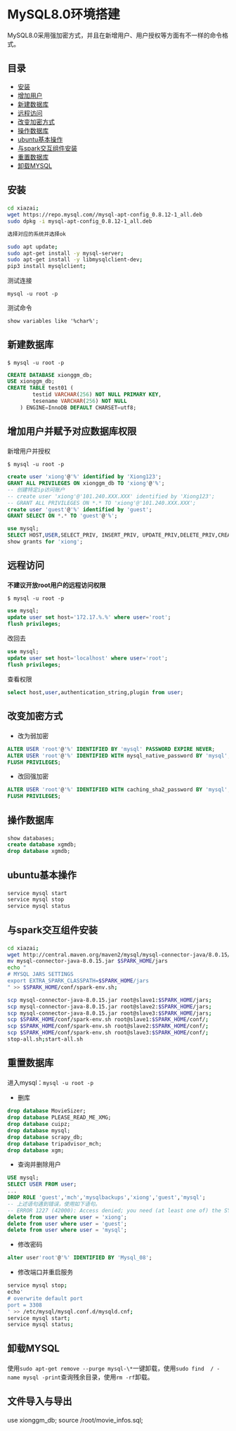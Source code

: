# MySQL8.0环境搭建

MySQL8.0采用强加密方式，并且在新增用户、用户授权等方面有不一样的命令格式。

## 目录

- [安装](#1)
- [增加用户](#2)
- [新建数据库](#3)
- [远程访问](#4)
- [改变加密方式](#5)
- [操作数据库](#6)
- [ubuntu基本操作](#7)
- [与spark交互组件安装](#8)
- [重置数据库](#9)
- [卸载MYSQL](#10)

## <p id=1>安装

```bash
cd xiazai;
wget https://repo.mysql.com//mysql-apt-config_0.8.12-1_all.deb
sudo dpkg -i mysql-apt-config_0.8.12-1_all.deb

选择对应的系统并选择ok

sudo apt update;
sudo apt-get install -y mysql-server;
sudo apt-get install -y libmysqlclient-dev;
pip3 install mysqlclient;
```

测试连接
```
mysql -u root -p
```

测试命令
```
show variables like '%char%'; 
```


## <p id=3>新建数据库

`$ mysql -u root -p` 

```sql
CREATE DATABASE xionggm_db;
USE xionggm_db;
CREATE TABLE test01 (
        testid VARCHAR(256) NOT NULL PRIMARY KEY,
        tesename VARCHAR(256) NOT NULL       
    ) ENGINE=InnoDB DEFAULT CHARSET=utf8;
```

## <p id=2>增加用户并赋予对应数据库权限

新增用户并授权

`$ mysql -u root -p` 
```sql      
create user 'xiong'@'%' identified by 'Xiong123';
GRANT ALL PRIVILEGES ON xionggm_db TO 'xiong'@'%';
-- 创建特定ip访问账户
-- create user 'xiong'@'101.240.XXX.XXX' identified by 'Xiong123';
-- GRANT ALL PRIVILEGES ON *.* TO 'xiong'@'101.240.XXX.XXX';
create user 'guest'@'%' identified by 'guest';
GRANT SELECT ON *.* TO 'guest'@'%';

use mysql;
SELECT HOST,USER,SELECT_PRIV, INSERT_PRIV, UPDATE_PRIV,DELETE_PRIV,CREATE_PRIV,DROP_PRIV FROM user;
show grants for 'xiong';
```


## <p id=4>远程访问

**不建议开放root用户的远程访问权限**

`$ mysql -u root -p`
```sql
use mysql;
update user set host='172.17.%.%' where user='root';
flush privileges;
```

改回去
```sql
use mysql;
update user set host='localhost' where user='root';
flush privileges;
```

查看权限
```sql
select host,user,authentication_string,plugin from user;
```


## <p id=5>改变加密方式

- 改为弱加密

```sql
ALTER USER 'root'@'%' IDENTIFIED BY 'mysql' PASSWORD EXPIRE NEVER;
ALTER USER 'root'@'%' IDENTIFIED WITH mysql_native_password BY 'mysql';
FLUSH PRIVILEGES;
```

- 改回强加密

```sql
ALTER USER 'root'@'%' IDENTIFIED WITH caching_sha2_password BY 'mysql';
FLUSH PRIVILEGES;
```

## <p id=6>操作数据库

```sql
show databases;
create database xgmdb;
drop database xgmdb;
```

## <p id=7>ubuntu基本操作

```bash
service mysql start
service mysql stop
service mysql status
```

## <p id=8>与spark交互组件安装

```bash
cd xiazai;
wget http://central.maven.org/maven2/mysql/mysql-connector-java/8.0.15/mysql-connector-java-8.0.15.jar;
mv mysql-connector-java-8.0.15.jar $SPARK_HOME/jars
echo "
# MYSQL JARS SETTINGS
export EXTRA_SPARK_CLASSPATH=$SPARK_HOME/jars
" >> $SPARK_HOME/conf/spark-env.sh;

scp mysql-connector-java-8.0.15.jar root@slave1:$SPARK_HOME/jars;
scp mysql-connector-java-8.0.15.jar root@slave2:$SPARK_HOME/jars;
scp mysql-connector-java-8.0.15.jar root@slave3:$SPARK_HOME/jars;
scp $SPARK_HOME/conf/spark-env.sh root@slave1:$SPARK_HOME/conf/;
scp $SPARK_HOME/conf/spark-env.sh root@slave2:$SPARK_HOME/conf/;
scp $SPARK_HOME/conf/spark-env.sh root@slave3:$SPARK_HOME/conf/;
stop-all.sh;start-all.sh
```


## <p id=9>重置数据库

进入mysql：`mysql -u root -p`

- 删库
```sql
drop database MovieSizer;
drop database PLEASE_READ_ME_XMG;
drop database cuipz;
drop database mysql;
drop database scrapy_db;
drop database tripadvisor_mch;
drop database xgm;
```

- 查询并删除用户
```sql
USE mysql;
SELECT USER FROM user;
...
DROP ROLE 'guest','mch','mysqlbackups','xiong','guest','mysql';
-- 上述语句遇到错误，使用如下语句。
-- ERROR 1227 (42000): Access denied; you need (at least one of) the SYSTEM_USER privilege(s) for this operation
delete from user where user = 'xiong';
delete from user where user = 'guest';
delete from user where user = 'mysql';
```

- 修改密码
```sql
alter user'root'@'%' IDENTIFIED BY 'Mysql_08'; 
```

- 修改端口并重启服务
```bash
service mysql stop;
echo'
# overwrite default port
port = 3308
' >> /etc/mysql/mysql.conf.d/mysqld.cnf;
service mysql start;
service mysql status;
```

## <p id=10>卸载MYSQL

使用`sudo apt-get remove --purge mysql-\*`一键卸载，使用`sudo find  / -name mysql -print`查询残余目录，使用`rm -rf`卸载。

## <p id=11>文件导入与导出




use xionggm_db;
source /root/movie_infos.sql;